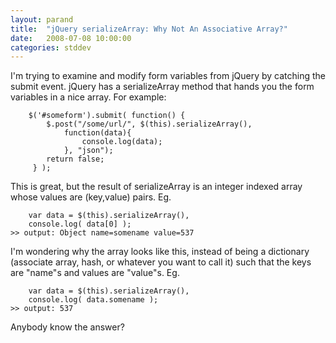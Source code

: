 ```yaml
---
layout: parand
title:  "jQuery serializeArray: Why Not An Associative Array?"
date:   2008-07-08 10:00:00
categories: stddev
---
```

I'm trying to examine and modify form variables from jQuery by catching the submit event. jQuery has a serializeArray method that hands you the form variables in a nice array. For example:
    
    
    	$('#someform').submit( function() {
    		$.post("/some/url/", $(this).serializeArray(),
    			function(data){
    			    console.log(data);
    			}, "json");
    		return false;
    	 } );
    

This is great, but the result of serializeArray is an integer indexed array whose values are \(key,value\) pairs. Eg.
    
    
    	var data = $(this).serializeArray(),
    	console.log( data[0] );
    >> output: Object name=somename value=537
    

I'm wondering why the array looks like this, instead of being a dictionary \(associate array, hash, or whatever you want to call it\) such that the keys are "name"s and values are "value"s. Eg.
    
    
    	var data = $(this).serializeArray(),
    	console.log( data.somename );
    >> output: 537
    

Anybody know the answer?
